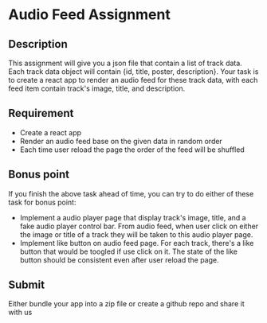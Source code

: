 # Audio Feed Assignment
## Description
This assignment will give you a json file that contain a list of track data. Each track data object will contain {id, title, poster, description}. Your task is to create a react app to render an audio feed for these track data, with each feed item contain track's image, title, and description.

## Requirement
* Create a react app
* Render an audio feed base on the given data in random order
* Each time user reload the page the order of the feed will be shuffled

## Bonus point
If you finish the above task ahead of time, you can try to do either of these task for bonus point:
* Implement a audio player page that display track's image, title, and a fake audio player control bar. From audio feed, when user click on either the image or title of a track they will be taken to this audio player page.
* Implement like button on audio feed page. For each track, there's a like button that would be toogled if use click on it. The state of the like button should be consistent even after user reload the page.

## Submit
Either bundle your app into a zip file or create a github repo and share it with us